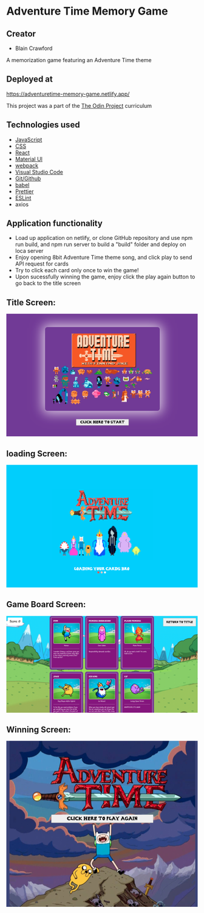 # Adventure Time Memory Game

## Creator
- Blain Crawford

A memorization game featuring an Adventure Time theme

## Deployed at

https://adventuretime-memory-game.netlify.app/

This project was a part of the <a href="https://www.theodinproject.com/">The Odin Project</a> curriculum

## Technologies used

- <a href='https://www.javascript.com/'>JavaScript</a>
- <a href="https://www.w3schools.com/css/">CSS</a>
- <a href='https://reactjs.org/'>React</a>
- <a href="https://mui.com/">Material UI</a>
- <a href='https://webpack.js.org/'>webpack</a>
- <a href='https://code.visualstudio.com/'>Visual Studio Code</a>
- <a href='https://github.com/blain-crawford'>Git/Github</a>
- <a href='https://babeljs.io/'>babel</a>
- <a href='https://prettier.io/'>Prettier</a>
- <a href='https://eslint.org/'>ESLint</a>
- <a hre="https://axios-http.com/docs/intro">axios</a>

## Application functionality
- Load up application on netlify, or clone GitHub repository and use npm run build, and npm run server to build a "build" folder and deploy on loca server
- Enjoy opening 8bit Adventure Time theme song, and click play to send API request for cards
- Try to click each card only once to win the game!
- Upon sucessfully winning the game, enjoy click the play again button to go back to the title screen

## Title Screen:
<img src="src/components/images/landing.png" alt="title screen">

## loading Screen:
<img src="src/components/images/loading.png" alt="loading screen">

## Game Board Screen:
<img src="src/components/images/gameboard.png" alt="gameboard screen">

## Winning Screen:
<img src="src/components/images/win.png" alt="winning screen">